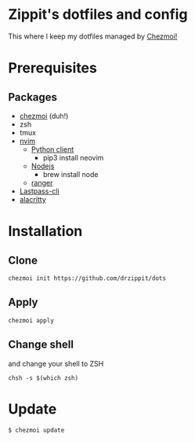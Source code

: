 # Zippit's dotfiles and config
This where I keep my dotfiles managed by [Chezmoi!](https://github.com/twpayne/chezmoi)

# Prerequisites
## Packages
* [chezmoi](https://github.com/twpayne/chezmoi) (duh!)
* zsh
* tmux
* [nvim](https://github.com/neovim/neovim)
  * [Python client](https://pypi.org/project/neovim)
    * pip3 install neovim
  * [Nodejs](https://nodejs.org/en/download/)
    * brew install node
  * [ranger](https://github.com/ranger/ranger)
* [Lastpass-cli](https://github.com/lastpass/lastpass-cli)
* [alacritty](https://github.com/alacritty/alacritty)

# Installation

## Clone

    chezmoi init https://github.com/drzippit/dots
    
## Apply

    chezmoi apply

## Change shell
    
and change your shell to ZSH

    chsh -s $(which zsh)
    
# Update

    $ chezmoi update
